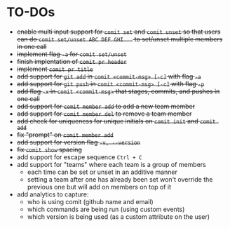 # TO-DOs
- ~~enable multi input support for `comit set` and `comit unset` so that users can do `comit set/unset ABC DEF GHI...` to set/unset multiple members in one call~~
- ~~implement flag `-a` for `comit set/unset`~~
- ~~finish implentation of `comit pr header`~~
- ~~implement `comit pr title`~~
- ~~add support for `git add` in `comit <commit-msg> [-c]` with flag `-a`~~
- ~~add support for `git push` in `comit <commit-msg> [-c]` with flag `-p`~~
- ~~add flag `-x` in `comit <commit-msg>` that stages, commits, and pushes in one call~~
- ~~add support for `comit member add` to add a new team member~~
- ~~add support for `comit member del` to remove a team member~~
- ~~add check for uniqueness for unique initials on `comit init` and `comit add`~~
- ~~fix "prompt" on `comit member add`~~
- ~~add support for version flag `-v, --version`~~
- ~~fix `comit show` spacing~~
- add support for escape sequence `Ctrl + C`
- add support for "teams" where each team is a group of members
    - each time can be set or unset in an additive manner
    - setting a team after one has already been set won't override the previous one but will add on members on top of it
- add analytics to capture:
    - who is using comit (github name and email)
    - which commands are being run (using custom events)
    - which version is being used (as a custom attribute on the user)